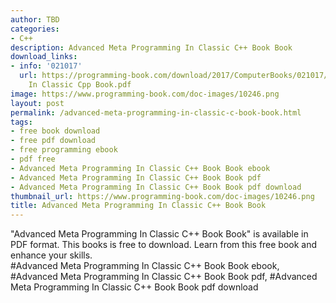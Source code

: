```yaml
---
author: TBD
categories:
- C++
description: Advanced Meta Programming In Classic C++ Book Book
download_links:
- info: '021017'
  url: https://programming-book.com/download/2017/ComputerBooks/021017/Advanced Metaprogramming
    In Classic Cpp Book.pdf
image: https://www.programming-book.com/doc-images/10246.png
layout: post
permalink: /advanced-meta-programming-in-classic-c-book-book.html
tags:
- free book download
- free pdf download
- free programming ebook
- pdf free
- Advanced Meta Programming In Classic C++ Book Book ebook
- Advanced Meta Programming In Classic C++ Book Book pdf
- Advanced Meta Programming In Classic C++ Book Book pdf download
thumbnail_url: https://www.programming-book.com/doc-images/10246.png
title: Advanced Meta Programming In Classic C++ Book Book
---
```


 
<div class="item-desc text-justify">
  "Advanced Meta Programming In Classic C++ Book Book" is available in PDF format. This books is free to download. Learn from this free book and enhance your skills.
  <br>
  #Advanced Meta Programming In Classic C++ Book Book ebook, #Advanced Meta Programming In Classic C++ Book Book pdf, #Advanced Meta Programming In Classic C++ Book Book pdf download
</div>